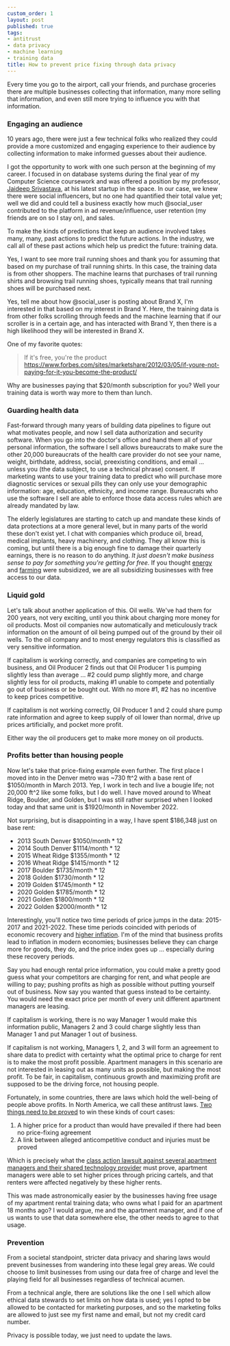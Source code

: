 ```yaml
---
custom_order: 1
layout: post
published: true
tags:
- antitrust
- data privacy
- machine learning
- training data
title: How to prevent price fixing through data privacy
---
```

Every time you go to the airport, call your friends, and purchase groceries there are multiple
businesses collecting that information, many more selling that information, and even still more
trying to influence you with that information.

### Engaging an audience
10 years ago, there were just a few technical folks who realized they could provide a more customized and engaging
experience to their audience by collecting information to make informed guesses about their audience.

I got the opportunity to work with one such person at the beginning of my career.
I focused in on database systems during the final year of my Computer Science coursework and was offered a position
by my professor, [Jaideep Srivastava](https://www.crunchbase.com/person/jaideep-srivastava), at his latest startup
in the space. In our case, we knew there were social influencers, but no one had quantified their total value yet;
well we did and could tell a business exactly how much @social_user contributed to the platform in ad revenue/influence,
user retention (my friends are on so I stay on), and sales.

To make the kinds of predictions that keep an audience involved takes many, many, past actions to predict the
future actions. In the industry, we call all of these past actions which help us predict the future:
training data.

Yes, I want to see more trail running shoes and thank you for assuming that based on my purchase of trail running shirts.
In this case, the training data is from other shoppers. The machine learns that purchases of trail running shirts
and browsing trail running shoes, typically means that trail running shoes will be purchased next.

Yes, tell me about how @social_user is posting about Brand X, I'm interested in that based on my interest in Brand Y.
Here, the training data is from other folks scrolling through feeds and the machine learning that if
our scroller is in a certain age, and has interacted with Brand Y, then there is a high likelihood they will
be interested in Brand X.

One of my favorite quotes:
> If it's free, you're the product
<https://www.forbes.com/sites/marketshare/2012/03/05/if-youre-not-paying-for-it-you-become-the-product/>

Why are businesses paying that $20/month subscription for you? Well your training data is worth way
more to them than lunch.

### Guarding health data
Fast-forward through many years of building data pipelines to figure out what motivates people, and
now I sell data authorization and security software. When you go into the doctor's office
and hand them all of your personal information, the software I sell allows bureaucrats to make sure the other
20,000 bureaucrats of the health care provider do not see your name, weight, birthdate, address, social,
preexisting conditions, and email ... unless you (the data subject, to use a technical phrase) consent.
If marketing wants to use your training data to predict who will purchase more diagnostic services
or sexual pills they can only use your demographic information: age, education, ethnicity, and income range.
Bureaucrats who use the software I sell are able to enforce those data access rules which are already mandated by law.

The elderly legislatures are starting to catch up and mandate these kinds of data protections at a more general level,
but in many parts of the world these don't exist yet. I chat with companies which produce oil, bread,
medical implants, heavy machinery, and clothing. They all know this is coming, but until there is a big
enough fine to damage their quarterly earnings, there is no reason to do anything.
_It just doesn't make business sense to pay for something you're getting for free._
If you thought [energy](https://www.imf.org/en/Topics/climate-change/energy-subsidies) and
[farming](https://www.nal.usda.gov/legacy/topics/agricultural-subsidies) were subsidized,
we are all subsidizing businesses with free access to our data.

### Liquid gold
Let's talk about another application of this. Oil wells. We've had them for 200 years, not very exciting, until
you think about charging more money for oil products. Most oil companies now automatically and meticulously track
information on the amount of oil being pumped out of the ground by their oil wells. To the oil company and to most
energy regulators this is classified as very sensitive information.

If capitalism is working correctly, and companies are competing to win business, and Oil Producer 2 finds
out that Oil Producer 1 is pumping slightly less than average ... #2 could pump slightly more, and charge slightly less
for oil products, making #1 unable to compete and potentially go out of business or be bought out.
With no more #1, #2 has no incentive to keep prices competitive.

If capitalism is not working correctly, Oil Producer 1 and 2 could share pump rate information and agree to
keep supply of oil lower than normal, drive up prices artificially, and pocket more profit.

Either way the oil producers get to make more money on oil products.

### Profits better than housing people
Now let's take that price-fixing example even further.
The first place I moved into in the Denver metro was ~730 ft^2 with a base rent of $1050/month in March 2013.
Yep, I work in tech and live a bougie life; not 20,000 ft^2 like some folks, but I do well.
I have moved around to Wheat Ridge, Boulder, and Golden, but I was still rather surprised when I looked today
and that same unit is $1920/month in November 2022.

Not surprising, but is disappointing in a way,
I have spent $186,348 just on base rent:
+ 2013 South Denver $1050/month * 12
+ 2014 South Denver $1114/month * 12
+ 2015 Wheat Ridge $1355/month * 12
+ 2016 Wheat Ridge $1415/month * 12
+ 2017 Boulder $1735/month * 12
+ 2018 Golden $1730/month * 12
+ 2019 Golden $1745/month * 12
+ 2020 Golden $1785/month * 12
+ 2021 Golden $1800/month * 12
+ 2022 Golden $2000/month * 12

Interestingly, you'll notice two time periods of price jumps in the data: 2015-2017 and 2021-2022.
These time periods coincided with periods of economic recovery and
[higher inflation](https://www.macrotrends.net/countries/USA/united-states/inflation-rate-cpi).
I'm of the mind that business profits lead to inflation in modern economies;
businesses believe they can charge more for goods, they do, and the price index goes up
... especially during these recovery periods.

Say you had enough rental price information, you could make a pretty good guess what your competitors are
charging for rent, and what people are willing to pay; pushing profits as high as possible
without putting yourself out of business. Now say you wanted that guess instead to be certainty.
You would need the exact price per month of every unit different apartment managers are leasing.

If capitalism is working, there is no way Manager 1 would make this information public, Managers 2 and 3 could
charge slightly less than Manager 1 and put Manager 1 out of business.

If capitalism is not working, Managers 1, 2, and 3 will form an agreement to share data to predict with
certainty what the optimal price to charge for rent is to make the most profit possible.
Apartment managers in this scenario are not interested in leasing out as many units as possible,
but making the most profit. To be fair, in capitalism, continuous growth and maximizing profit are supposed
to be the driving force, not housing people.

Fortunately, in some countries, there are laws which hold the well-being of people above profits.
In North America, we call these antitrust laws.
[Two things need to be proved](https://www.bonalaw.com/insights/legal-resources/the-elements-of-antitrust-injury-a-two-prong-test)
to win these kinds of court cases:
1. A higher price for a product than would have prevailed if there had been no price-fixing agreement
2. A link between alleged anticompetitive conduct and injuries must be proved

Which is precisely what the
[class action lawsuit against several apartment managers and their shared technology provider](https://news.bloomberglaw.com/esg/realpage-major-landlords-face-antitrust-lawsuit-over-rent-spike)
must prove, apartment managers were able to set higher prices through pricing cartels, and that renters
were affected negatively by these higher rents.

This was made astronomically easier by the businesses
having free usage of my apartment rental training data; who owns what I paid for an apartment 18 months ago?
I would argue, me and the apartment manager, and if one of us wants to use that data somewhere else,
the other needs to agree to that usage.

### Prevention
From a societal standpoint, stricter data privacy and sharing laws would prevent businesses from wandering into these
legal grey areas. We could choose to limit businesses from using our data free of charge and level the
playing field for all businesses regardless of technical acumen.

From a technical angle, there are solutions like the one I sell which allow
ethical data stewards to set limits on how data is used; yes I opted to be allowed to be contacted for marketing
purposes, and so the marketing folks are allowed to just see my first name and email, but not my credit card number.

Privacy is possible today, we just need to update the laws.
